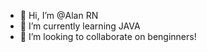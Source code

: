 - 👋 Hi, I’m @Alan RN
- 🌱 I’m currently learning JAVA
- 💞️ I’m looking to collaborate on benginners!

<!---
AlanRN/AlanRN is a ✨ special ✨ repository because its `README.md` (this file) appears on your GitHub profile.
You can click the Preview link to take a look at your changes.
--->
